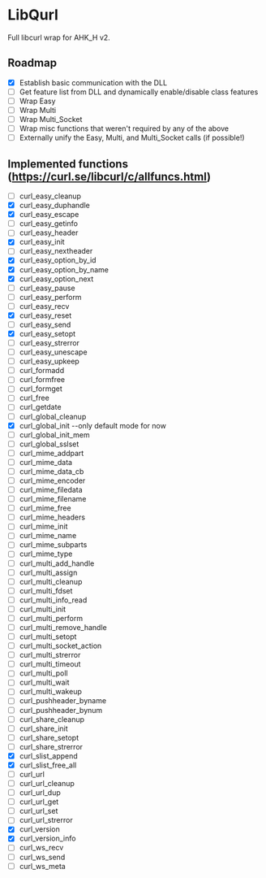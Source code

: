 # LibQurl
Full libcurl wrap for AHK_H v2.

## Roadmap
- [X] Establish basic communication with the DLL
- [ ] Get feature list from DLL and dynamically enable/disable class features
- [ ] Wrap Easy
- [ ] Wrap Multi
- [ ] Wrap Multi_Socket
- [ ] Wrap misc functions that weren't required by any of the above
- [ ] Externally unify the Easy, Multi, and Multi_Socket calls (if possible!)

## Implemented functions (https://curl.se/libcurl/c/allfuncs.html)
- [ ] curl_easy_cleanup
- [X] curl_easy_duphandle
- [X] curl_easy_escape
- [ ] curl_easy_getinfo
- [ ] curl_easy_header
- [X] curl_easy_init
- [ ] curl_easy_nextheader
- [X] curl_easy_option_by_id
- [X] curl_easy_option_by_name
- [X] curl_easy_option_next
- [ ] curl_easy_pause
- [ ] curl_easy_perform
- [ ] curl_easy_recv
- [X] curl_easy_reset
- [ ] curl_easy_send
- [X] curl_easy_setopt
- [ ] curl_easy_strerror
- [ ] curl_easy_unescape
- [ ] curl_easy_upkeep
- [ ] curl_formadd
- [ ] curl_formfree
- [ ] curl_formget
- [ ] curl_free
- [ ] curl_getdate
- [ ] curl_global_cleanup
- [x] curl_global_init  --only default mode for now
- [ ] curl_global_init_mem
- [ ] curl_global_sslset
- [ ] curl_mime_addpart
- [ ] curl_mime_data
- [ ] curl_mime_data_cb
- [ ] curl_mime_encoder
- [ ] curl_mime_filedata
- [ ] curl_mime_filename
- [ ] curl_mime_free
- [ ] curl_mime_headers
- [ ] curl_mime_init
- [ ] curl_mime_name
- [ ] curl_mime_subparts
- [ ] curl_mime_type
- [ ] curl_multi_add_handle
- [ ] curl_multi_assign
- [ ] curl_multi_cleanup
- [ ] curl_multi_fdset
- [ ] curl_multi_info_read
- [ ] curl_multi_init
- [ ] curl_multi_perform
- [ ] curl_multi_remove_handle
- [ ] curl_multi_setopt
- [ ] curl_multi_socket_action
- [ ] curl_multi_strerror
- [ ] curl_multi_timeout
- [ ] curl_multi_poll
- [ ] curl_multi_wait
- [ ] curl_multi_wakeup
- [ ] curl_pushheader_byname
- [ ] curl_pushheader_bynum
- [ ] curl_share_cleanup
- [ ] curl_share_init
- [ ] curl_share_setopt
- [ ] curl_share_strerror
- [X] curl_slist_append
- [X] curl_slist_free_all
- [ ] curl_url
- [ ] curl_url_cleanup
- [ ] curl_url_dup
- [ ] curl_url_get
- [ ] curl_url_set
- [ ] curl_url_strerror
- [x] curl_version
- [x] curl_version_info
- [ ] curl_ws_recv
- [ ] curl_ws_send
- [ ] curl_ws_meta
